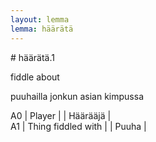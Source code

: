 ```yaml
---
layout: lemma
lemma: häärätä
---
```


<div class="sense">
# <span class="sensename">häärätä.1</span>

<span class="description">fiddle about</span>

<span class="description">puuhailla jonkun asian kimpussa</span>

A0 | Player |   | Häärääjä |  
A1 | Thing fiddled with |   | Puuha |  

</div>


